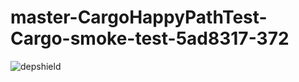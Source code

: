 # master-CargoHappyPathTest-Cargo-smoke-test-5ad8317-372

![depshield](https://depshield.sonatype.org/badges/depshield-prod/master-CargoHappyPathTest-Cargo-smoke-test-5ad8317-372/depshield.svg)